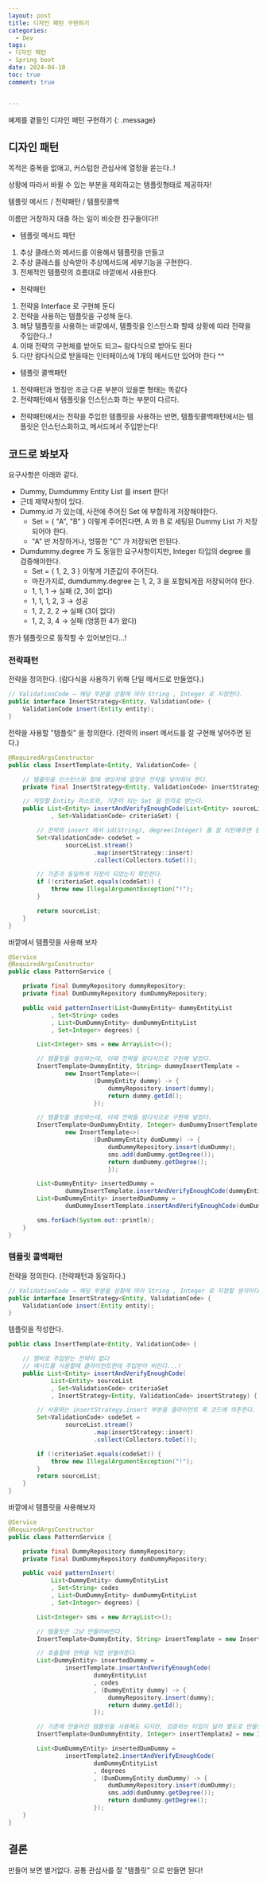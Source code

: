```yaml
---
layout: post
title: 디자인 패턴 구현하기
categories:
  - Dev
tags:
- 디자인 패턴
- Spring boot
date: 2024-04-10
toc: true
comment: true


---
```


예제를 곁들인 디자인 패턴 구현하기
{: .message}

## 디자인 패턴
목적은 중복을 없애고, 커스텀한 관심사에 열정을 쏟는다..!

상황에 따라서 바뀔 수 있는 부분을 제외하고는 템플릿형태로 제공하자!

템플릿 메서드 / 전략패턴 / 템플릿콜백

이름만 거창하지 대충 하는 일이 비슷한 친구들이다!!

- 템플릿 메서드 패턴
1. 추상 클래스와 메서드를 이용해서 템플릿을 만들고
2. 추상 클래스를 상속받아 추상메서드에 세부기능을 구현한다.
3. 전체적인 템플릿의 흐름대로 바깥에서 사용한다.

- 전략패턴
1. 전략을 Interface 로 구현해 둔다
2. 전략을 사용하는 템플릿을 구성해 둔다.
3. 해당 템플릿을 사용하는 바깥에서, 템플릿을 인스턴스화 할때 상황에 따라 전략을 주입한다..!
4. 이때 전략의 구현체를 받아도 되고~ 람다식으로 받아도 된다
5. 다만 람다식으로 받을때는 인터페이스에 1개의 메서드만 있어야 한다 ^^

- 템플릿 콜백패턴
1. 전략패턴과 명칭만 조금 다른 부분이 있을뿐 형태는 똑같다
2. 전략패턴에서 템플릿을 인스턴스화 하는 부분이 다르다. 
  - 전략패턴에서는 전략을 주입한 템플릿을 사용하는 반면, 템플릿콜백패턴에서는 템플릿은 인스턴스화하고, 메서드에서 주입받는다!


## 코드로 봐보자

요구사항은 아래와 같다.
- Dummy, Dumdummy Entity List 를 insert 한다!
- 근데 제약사항이 있다.
- Dummy.id 가 있는데, 사전에 주어진 Set 에 부합하게 저장해야한다.
  - Set = { "A", "B" } 이렇게 주어진다면, A 와 B 로 세팅된 Dummy List 가 저장되어야 한다.
  - "A" 만 저장하거나, 엉뚱한 "C" 가 저장되면 안된다.
- Dumdummy.degree 가 도 동일한 요구사항이지만, Integer 타입의 degree 를 검증해야한다.
  - Set = { 1, 2, 3 } 이렇게 기준값이 주어진다.
  - 마찬가지로, dumdummy.degree 는 1, 2, 3 을 포함되게끔 저장되어야 한다.
  - 1, 1, 1 → 실패 (2, 3이 없다)
  - 1, 1, 1, 2, 3 → 성공
  - 1, 2, 2, 2 → 실패 (3이 없다)
  - 1, 2, 3, 4 → 실패 (엉뚱한 4가 왔다)

뭔가 템플릿으로 동작할 수 있어보인다...!


### 전략패턴

전략을 정의한다. (람다식을 사용하기 위해 단일 메서드로 만들었다.)
```java
// ValidationCode → 해당 부분을 상황에 따라 String , Integer 로 지정한다.
public interface InsertStrategy<Entity, ValidationCode> {
    ValidationCode insert(Entity entity);
}
```

전략을 사용할 "템플릿" 을 정의한다. (전략의 insert 메서드를 잘 구현해 넣어주면 된다.)
```java
@RequiredArgsConstructor
public class InsertTemplate<Entity, ValidationCode> {

    // 템플릿을 인스턴스화 할때 생성자에 알맞은 전략을 넣어줘야 한다.
    private final InsertStrategy<Entity, ValidationCode> insertStrategy;

    // 저장할 Entity 리스트와, 기준이 되는 Set 을 인자로 받는다.
    public List<Entity> insertAndVerifyEnoughCode(List<Entity> sourceList
            , Set<ValidationCode> criteriaSet) {

        // 전략의 insert 에서 id(String), degree(Integer) 를 잘 리턴해주면 된다.
        Set<ValidationCode> codeSet =
                sourceList.stream()
                        .map(insertStrategy::insert)
                        .collect(Collectors.toSet());

        // 기준과 동일하게 저장이 되었는지 확인한다.
        if (!criteriaSet.equals(codeSet)) {
            throw new IllegalArgumentException("!");
        }

        return sourceList;
    }
}

```

바깥에서 템플릿을 사용해 보자

```java
@Service
@RequiredArgsConstructor
public class PatternService {

    private final DummyRepository dummyRepository;
    private final DumDummyRepository dumDummyRepository;

    public void patternInsert(List<DummyEntity> dummyEntityList
            , Set<String> codes
            , List<DumDummyEntity> dumDummyEntityList
            , Set<Integer> degrees) {

        List<Integer> sms = new ArrayList<>();

        // 템플릿을 생성하는데, 이때 전략을 람다식으로 구현해 넣었다.
        InsertTemplate<DummyEntity, String> dummyInsertTemplate =
                new InsertTemplate<>(
                        (DummyEntity dummy) -> {
                            dummyRepository.insert(dummy);
                            return dummy.getId();
                        });

        // 템플릿을 생성하는데, 이때 전략을 람다식으로 구현해 넣었다.
        InsertTemplate<DumDummyEntity, Integer> dumDummyInsertTemplate = 
                new InsertTemplate<>(
                        (DumDummyEntity dumDummy) -> {
                            dumDummyRepository.insert(dumDummy);
                            sms.add(dumDummy.getDegree());
                            return dumDummy.getDegree();
                            });

        List<DummyEntity> insertedDummy = 
                dummyInsertTemplate.insertAndVerifyEnoughCode(dummyEntityList, codes);
        List<DumDummyEntity> insertedDumDummy = 
                dumDummyInsertTemplate.insertAndVerifyEnoughCode(dumDummyEntityList, degrees);

        sms.forEach(System.out::println);
    }
}
```

### 템플릿 콜백패턴

전략을 정의한다. (전략패턴과 동일하다.)
```java
// ValidationCode → 해당 부분을 상황에 따라 String , Integer 로 지정할 생각이다.
public interface InsertStrategy<Entity, ValidationCode> {
    ValidationCode insert(Entity entity);
}
```

템플릿을 작성한다.
```java
public class InsertTemplate<Entity, ValidationCode> {

    // 멤버로 주입받는 전략이 없다
    // 메서드를 사용할때 클라이언트한테 주입받아 버린다...!
    public List<Entity> insertAndVerifyEnoughCode(
            List<Entity> sourceList
            , Set<ValidationCode> criteriaSet
            , InsertStrategy<Entity, ValidationCode> insertStrategy) {

        // 사용하는 insertStrategy.insert 부분을 클라이언트 쪽 코드에 의존한다. (이래서 콜백인듯)
        Set<ValidationCode> codeSet =
                sourceList.stream()
                        .map(insertStrategy::insert)
                        .collect(Collectors.toSet());

        if (!criteriaSet.equals(codeSet)) {
            throw new IllegalArgumentException("!");
        }
        return sourceList;
    }
}
```

바깥에서 템플릿을 사용해보자

```java
@Service
@RequiredArgsConstructor
public class PatternService {

    private final DummyRepository dummyRepository;
    private final DumDummyRepository dumDummyRepository;

    public void patternInsert(
            List<DummyEntity> dummyEntityList
            , Set<String> codes
            , List<DumDummyEntity> dumDummyEntityList
            , Set<Integer> degrees) {

        List<Integer> sms = new ArrayList<>();

        // 템플릿은 그냥 만들어버린다.
        InsertTemplate<DummyEntity, String> insertTemplate = new InsertTemplate<>();

        // 호출할때 전략을 직접 만들어준다.
        List<DummyEntity> insertedDummy =
                insertTemplate.insertAndVerifyEnoughCode(
                        dummyEntityList
                        , codes
                        , (DummyEntity dummy) -> {
                            dummyRepository.insert(dummy);
                            return dummy.getId();
                        });

        // 기존에 만들어진 템플릿을 사용해도 되지만, 검증하는 타입이 달라 별도로 만들었다. (dumdummy 는 Integer 타입으로 검증)
        InsertTemplate<DumDummyEntity, Integer> insertTemplate2 = new InsertTemplate<>();

        List<DumDummyEntity> insertedDumDummy =
                insertTemplate2.insertAndVerifyEnoughCode(
                        dumDummyEntityList
                        , degrees
                        , (DumDummyEntity dumDummy) -> {
                            dumDummyRepository.insert(dumDummy);
                            sms.add(dumDummy.getDegree());
                            return dumDummy.getDegree();
                        });
    }
}
```


## 결론
만들어 보면 별거없다.
공통 관심사를 잘 "템플릿" 으로 만들면 된다!
